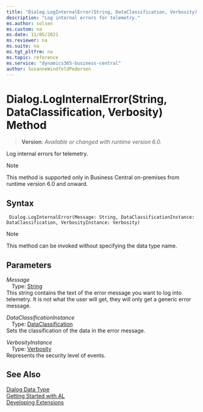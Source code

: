 ```yaml
---
title: "Dialog.LogInternalError(String, DataClassification, Verbosity) Method"
description: "Log internal errors for telemetry."
ms.author: solsen
ms.custom: na
ms.date: 11/05/2021
ms.reviewer: na
ms.suite: na
ms.tgt_pltfrm: na
ms.topic: reference
ms.service: "dynamics365-business-central"
author: SusanneWindfeldPedersen
---
```

[//]: # (START>DO_NOT_EDIT)
[//]: # (IMPORTANT:Do not edit any of the content between here and the END>DO_NOT_EDIT.)
[//]: # (Any modifications should be made in the .xml files in the ModernDev repo.)
# Dialog.LogInternalError(String, DataClassification, Verbosity) Method
> **Version**: _Available or changed with runtime version 6.0._

Log internal errors for telemetry.

> [!NOTE]
> This method is supported only in Business Central on-premises from runtime version 6.0 and onward.

## Syntax
```AL
 Dialog.LogInternalError(Message: String, DataClassificationInstance: DataClassification, VerbosityInstance: Verbosity)
```
> [!NOTE]
> This method can be invoked without specifying the data type name.
## Parameters
*Message*  
&emsp;Type: [String](../string/string-data-type.md)  
This string contains the text of the error message you want to log into telemetry. It is not what the user will get, they will only get a generic error message.
        
*DataClassificationInstance*  
&emsp;Type: [DataClassification](../dataclassification/dataclassification-option.md)  
Sets the classification of the data in the error message.
        
*VerbosityInstance*  
&emsp;Type: [Verbosity](../verbosity/verbosity-option.md)  
Represents the security level of events.  



[//]: # (IMPORTANT: END>DO_NOT_EDIT)
## See Also
[Dialog Data Type](dialog-data-type.md)  
[Getting Started with AL](../../devenv-get-started.md)  
[Developing Extensions](../../devenv-dev-overview.md)